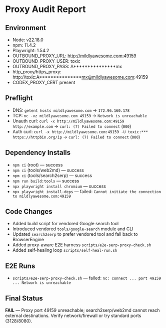 # Proxy Audit Report

## Environment
- Node: v22.18.0
- npm: 11.4.2
- Playwright: 1.54.2
- OUTBOUND_PROXY_URL: http://mildlyawesome.com:49159
- OUTBOUND_PROXY_USER: toxic
- OUTBOUND_PROXY_PASS: A***************mx
- http_proxy/https_proxy: http://toxic:A***************mx@mildlyawesome.com:49159
- CODEX_PROXY_CERT present

## Preflight
- DNS: `getent hosts mildlyawesome.com` → `172.96.160.178`
- TCP: `nc -vz mildlyawesome.com 49159` → `Network is unreachable`
- Unauth curl: `curl -x http://mildlyawesome.com:49159 http://example.com` → `curl: (7) Failed to connect` (`000`)
- Auth curl: `curl -x http://mildlyawesome.com:49159 -U toxic:*** https://httpbin.org/ip` → `curl: (7) Failed to connect` (`000`)

## Dependency Installs
- `npm ci` (root) — success
- `npm ci` (tools/web2md) — success
- `npm ci` (tools/search2serp) — success
- `npm run build:tools` — success
- `npx playwright install chromium` — success
- `npx playwright install-deps` — failed: `Cannot initiate the connection to mildlyawesome.com:49159`

## Code Changes
- Added build script for vendored Google search tool
- Introduced vendored `tools/google-search` module and CLI
- Updated `search2serp` to prefer vendored tool and fall back to BrowserEngine
- Added proxy-aware E2E harness `scripts/e2e-serp-proxy-check.sh`
- Added self-healing loop `scripts/self-heal-run.sh`

## E2E Runs
- `scripts/e2e-serp-proxy-check.sh` — failed: `nc: connect ... port 49159 ... Network is unreachable`

## Final Status
**FAIL** — Proxy port 49159 unreachable; search2serp/web2md cannot reach external destinations. Verify network/firewall or try standard ports (3128/8080).
